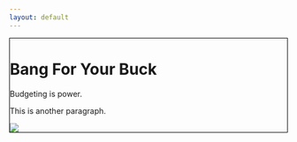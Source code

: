 ```yaml
---
layout: default
---
```



<html lang="en">
<meta charset="UTF-8">
<title>Page Title</title>
<meta name="viewport" content="width=device-width,initial-scale=1">
<body>


<div class="" style="border: 1px solid black">
 <h1>Bang For Your Buck</h1>
 <p>Budgeting is power.</p>
 <p>This is another paragraph.</p>
 <img src="https://media.licdn.com/dms/image/C4E03AQHEs_pyd6vLPA/profile-displayphoto-shrink_800_800/0/1583784825638?e=1701302400&v=beta&t=h5gjUlwULKohsDp3WvtBHxduJ6OawQq55wp6_R7PiCc" />
</div>

</body>
</html> 

